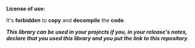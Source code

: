 **License of use:**

It's **forbidden** to **copy** and **decompile** the **code**.

***This library can be used in your projects if you, in your release's notes, declare that you used this library and you put the link to this repository***.
